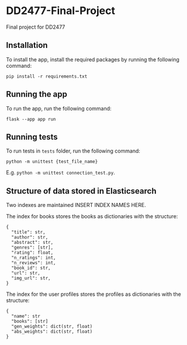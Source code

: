 # DD2477-Final-Project
Final project for DD2477

## Installation

To install the app, install the required packages by running the following command:
```
pip install -r requirements.txt
``` 

## Running the app

To run the app, run the following command:
```
flask --app app run
```


## Running tests

To run tests in `tests` folder, run the following command:
```
python -m unittest {test_file_name}
```

E.g. `python -m unittest connection_test.py`.


## Structure of data stored in Elasticsearch
Two indexes are maintained INSERT INDEX NAMES HERE. 

The index for books stores the books as dictionaries with the structure:
```
{
  "title": str,
  "author": str,
  "abstract": str,
  "genres": [str],
  "rating": float,
  "n_ratings": int,
  "n_reviews": int,
  "book_id": str,
  "url": str,
  "img_url": str,
}
```
The index for the user profiles stores the profiles as dictionaries with the structure:

```
{
  "name": str
  "books": [str]
  "gen_weights": dict(str, float)
  "abs_weights": dict(str, float)
}
```
